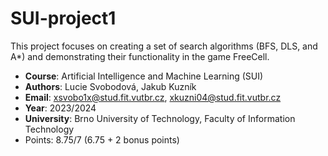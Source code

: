 # SUI-project1
This project focuses on creating a set of search algorithms (BFS, DLS, and A*) and demonstrating their functionality in the game FreeCell.

- **Course**: Artificial Intelligence and Machine Learning (SUI)
- **Authors**: Lucie Svobodová, Jakub Kuzník
- **Email**: xsvobo1x@stud.fit.vutbr.cz, xkuzni04@stud.fit.vutbr.cz
- **Year**: 2023/2024
- **University**: Brno University of Technology, Faculty of Information Technology
- Points: 8.75/7 (6.75 + 2 bonus points) 
